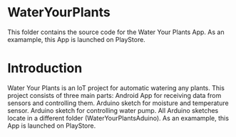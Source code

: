 # WaterYourPlants
This folder contains the source code for the Water Your Plants App.
As an examample, this App is launched on PlayStore. 

# Introduction
Water Your Plants is an IoT project for automatic watering any plants. 
This project consists of three main parts: 
Android App for receiving data from sensors and controlling them. 
Arduino sketch for moisture and temperature sensor. 
Arduino sketch for controlling water pump. All Arduino sketches locate in a different folder (WaterYourPlantsAduino). 
 As an examample, this App is launched on PlayStore. 

